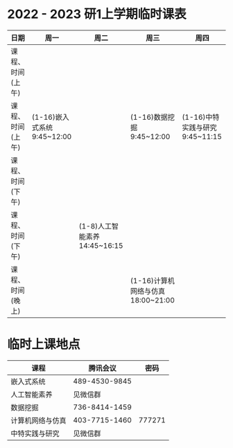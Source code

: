 # 2022 - 2023 研1上学期临时课表

|日期|周一|周二|周三|周四|
|-|-|-|-|-|
|课程、时间(上午)|||||
|课程、时间(上午)|(1-16)嵌入式系统 9:45~12:00||(1-16)数据挖掘 9:45~12:00|(1-16)中特实践与研究9:45~11:15|
|课程、时间(下午)|||||
|课程、时间(下午)||(1-8)人工智能素养14:45~16:15|||
|课程、时间(晚上)|||(1-16)计算机网络与仿真18:00~21:00||

# 临时上课地点
|课程|腾讯会议|密码|
|-|-|-|
|嵌入式系统|489-4530-9845||
|人工智能素养|见微信群||
|数据挖掘|736-8414-1459||
|计算机网络与仿真|403-7715-1460|777271|
|中特实践与研究|见微信群||
